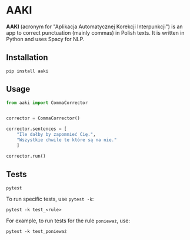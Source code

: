 # AAKI

**AAKI** (acronym for "Aplikacja Automatycznej Korekcji Interpunkcji") is an app to correct punctuation (mainly commas) in Polish texts. It is written in Python and uses Spacy for NLP.

## Installation

```
pip install aaki
```

## Usage

```python
from aaki import CommaCorrector


corrector = CommaCorrector()

corrector.sentences = [
    "Ile dałby by zapomnieć Cię.",
    "Wszystkie chwile te które są na nie."
    ]

corrector.run()
```

## Tests

```
pytest
```

To run specific tests, use `pytest -k`:

```
pytest -k test_<rule>
```

For example, to run tests for the rule `ponieważ`, use:

```
pytest -k test_ponieważ
```
